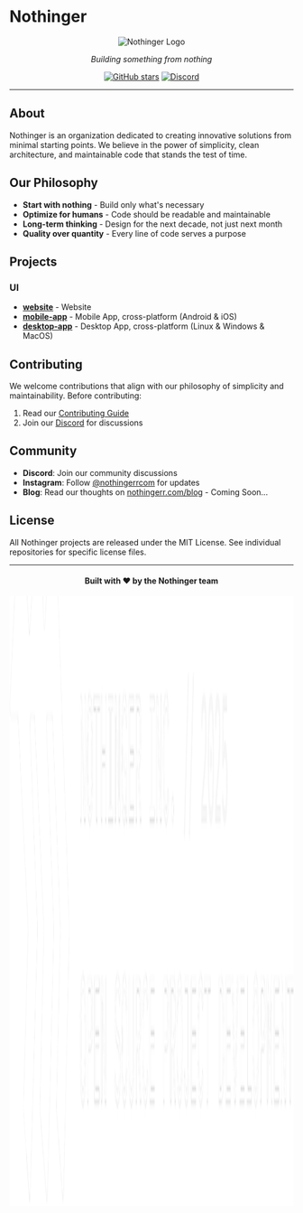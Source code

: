 # Nothinger

<div align="center">
  <img src="https://www.nothingerr.com/brand/nothinger-vector.svg" alt="Nothinger Logo" width="200" height="200"/>
  
  <p><em>Building something from nothing</em></p>
  
  [![GitHub stars](https://img.shields.io/github/stars/nothingerrcom?style=for-the-badge)](https://github.com/nothingerrcom)
  [![Discord](https://img.shields.io/discord/1329854982601834496?color=7289da&label=Discord&logo=discord&logoColor=white&style=for-the-badge)](https://discord.gg/gsUECUjHRu)
</div>

---

## About

Nothinger is an organization dedicated to creating innovative solutions from minimal starting points. We believe in the power of simplicity, clean architecture, and maintainable code that stands the test of time.

## Our Philosophy

- **Start with nothing** - Build only what's necessary
- **Optimize for humans** - Code should be readable and maintainable
- **Long-term thinking** - Design for the next decade, not just next month
- **Quality over quantity** - Every line of code serves a purpose

## Projects

### UI
- **[website](https://github.com/nothingerrcom/website)** - Website
- **[mobile-app](https://github.com/nothingerrcom/mobile-app)** - Mobile App, cross-platform (Android & iOS)
- **[desktop-app](https://github.com/nothingerrcom/desktop-app)** - Desktop App, cross-platform (Linux & Windows & MacOS)

## Contributing

We welcome contributions that align with our philosophy of simplicity and maintainability. Before contributing:

1. Read our [Contributing Guide](CONTRIBUTING.md)
3. Join our [Discord](https://discord.gg/gsUECUjHRu) for discussions

## Community

- **Discord**: Join our community discussions
- **Instagram**: Follow [@nothingerrcom](https://instagram.com/nothingerrcom) for updates
- **Blog**: Read our thoughts on [nothingerr.com/blog](https://nothingerr.com/blog) - Coming Soon...

## License

All Nothinger projects are released under the MIT License. See individual repositories for specific license files.

---

<div align="center">
  <h4>Built with ❤️ by the Nothinger team</h4>
</div>
    <img src="https://raw.githubusercontent.com/nothingerrcom/.github/refs/heads/main/profile/nothinger_wordmark_tagline.webp" alt="Nothinger Logo" width="1920" height="1080"/>
